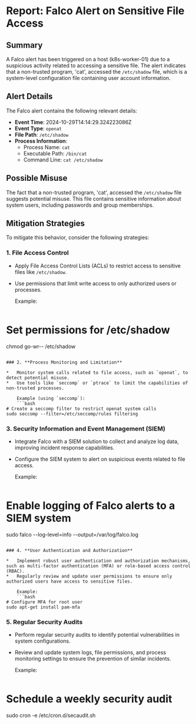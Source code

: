 **Report: Falco Alert on Sensitive File Access**
=====================================================

**Summary**
-----------

A Falco alert has been triggered on a host (k8s-worker-01) due to a suspicious activity related to accessing a sensitive file. The alert indicates that a non-trusted program, 'cat', accessed the `/etc/shadow` file, which is a system-level configuration file containing user account information.

**Alert Details**
-----------------

The Falco alert contains the following relevant details:

*   **Event Time**: 2024-10-29T14:14:29.324223086Z
*   **Event Type**: `openat`
*   **File Path**: `/etc/shadow`
*   **Process Information**:
    *   Process Name: `cat`
    *   Executable Path: `/bin/cat`
    *   Command Line: `cat /etc/shadow`

**Possible Misuse**
------------------

The fact that a non-trusted program, 'cat', accessed the `/etc/shadow` file suggests potential misuse. This file contains sensitive information about system users, including passwords and group memberships.

**Mitigation Strategies**
-------------------------

To mitigate this behavior, consider the following strategies:

### 1. **File Access Control**

*   Apply File Access Control Lists (ACLs) to restrict access to sensitive files like `/etc/shadow`.
*   Use permissions that limit write access to only authorized users or processes.

    Example:
    ```bash
# Set permissions for /etc/shadow
chmod go-wr--  /etc/shadow
```

### 2. **Process Monitoring and Limitation**

*   Monitor system calls related to file access, such as `openat`, to detect potential misuse.
*   Use tools like `seccomp` or `ptrace` to limit the capabilities of non-trusted processes.

    Example (using `seccomp`):
    ```bash
# Create a seccomp filter to restrict openat system calls
sudo seccomp --filter=/etc/seccomp/rules filtering
```

### 3. **Security Information and Event Management (SIEM)**

*   Integrate Falco with a SIEM solution to collect and analyze log data, improving incident response capabilities.
*   Configure the SIEM system to alert on suspicious events related to file access.

    Example:
    ```bash
# Enable logging of Falco alerts to a SIEM system
sudo falco --log-level=info --output=/var/log/falco.log
```

### 4. **User Authentication and Authorization**

*   Implement robust user authentication and authorization mechanisms, such as multi-factor authentication (MFA) or role-based access control (RBAC).
*   Regularly review and update user permissions to ensure only authorized users have access to sensitive files.

    Example:
    ```bash
# Configure MFA for root user
sudo apt-get install pam-mfa
```

### 5. **Regular Security Audits**

*   Perform regular security audits to identify potential vulnerabilities in system configurations.
*   Review and update system logs, file permissions, and process monitoring settings to ensure the prevention of similar incidents.

    Example:
    ```bash
# Schedule a weekly security audit
sudo cron -e /etc/cron.d/secaudit.sh
```